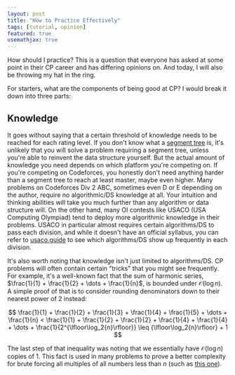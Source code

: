 ```yaml
---
layout: post
title: "How to Practice Effectively"
tags: [tutorial, opinion]
featured: true
usemathjax: true
---
```


How should I practice? This is a question that everyone has asked at some point in their CP career and has differing opinions on. And today, I will also be throwing my hat in the ring.

For starters, what are the components of being good at CP? I would break it down into three parts:

## Knowledge

It goes without saying that a certain threshold of knowledge needs to be reached for each rating level. If you don't know what a [segment tree](https://cp-algorithms.com/data_structures/segment_tree.html) is, it's unlikely that you will solve a problem requiring a segment tree, unless you're able to reinvent the data structure yourself. But the actual amount of knowledge you need depends on which platform you're competing on. If you're competing on Codeforces, you honestly don't need anything harder than a segment tree to reach at least master, maybe even higher. Many problems on Codeforces Div 2 ABC, sometimes even D or E depending on the author, require no algorithmic/DS knowledge at all. Your intuition and thinking abilities will take you much further than any algorithm or data structure will. On the other hand, many OI contests like USACO (USA Computing Olympiad) tend to deploy more algorithmic knowledge in their problems. USACO in particular almost requires certain algorithms/DS to pass each division, and while it doesn't have an official syllabus, you can refer to [usaco.guide](https://usaco.guide/) to see which algorithms/DS show up frequently in each division.

It's also worth noting that knowledge isn't just limited to algorithms/DS. CP problems will often contain certain "tricks" that you might see frequently. For example, it's a well-known fact that the sum of harmonic series, $\frac{1}{1} + \frac{1}{2} + \dots + \frac{1}{n}$, is bounded under $\mathcal O(\log n)$. A simple proof of that is to consider rounding denominators down to their nearest power of $2$ instead:

$$
\frac{1}{1} + \frac{1}{2} + \frac{1}{3} + \frac{1}{4} + \frac{1}{5} + \dots + \frac{1}{n} < \frac{1}{1} + \frac{1}{2} + \frac{1}{2} + \frac{1}{4} + \frac{1}{4} + \dots + \frac{1}{2^{\lfloor\log_2{n}\rfloor}} \leq {\lfloor\log_2{n}\rfloor} + 1
$$

The last step of that inequality was noting that we essentially have $\mathcal O(\log n)$ copies of $1$. This fact is used in many problems to prove a better complexity for brute forcing all multiples of all numbers less than $n$ (such as [this one](https://codeforces.com/contest/1541/problem/B)).
